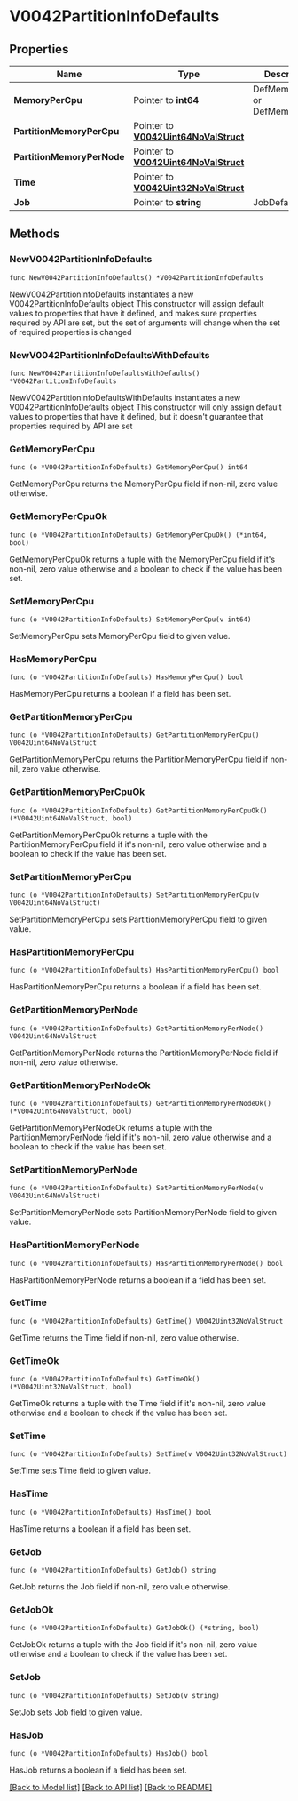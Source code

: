 # V0042PartitionInfoDefaults

## Properties

Name | Type | Description | Notes
------------ | ------------- | ------------- | -------------
**MemoryPerCpu** | Pointer to **int64** | DefMemPerCPU or DefMemPerNode | [optional] 
**PartitionMemoryPerCpu** | Pointer to [**V0042Uint64NoValStruct**](V0042Uint64NoValStruct.md) |  | [optional] 
**PartitionMemoryPerNode** | Pointer to [**V0042Uint64NoValStruct**](V0042Uint64NoValStruct.md) |  | [optional] 
**Time** | Pointer to [**V0042Uint32NoValStruct**](V0042Uint32NoValStruct.md) |  | [optional] 
**Job** | Pointer to **string** | JobDefaults | [optional] 

## Methods

### NewV0042PartitionInfoDefaults

`func NewV0042PartitionInfoDefaults() *V0042PartitionInfoDefaults`

NewV0042PartitionInfoDefaults instantiates a new V0042PartitionInfoDefaults object
This constructor will assign default values to properties that have it defined,
and makes sure properties required by API are set, but the set of arguments
will change when the set of required properties is changed

### NewV0042PartitionInfoDefaultsWithDefaults

`func NewV0042PartitionInfoDefaultsWithDefaults() *V0042PartitionInfoDefaults`

NewV0042PartitionInfoDefaultsWithDefaults instantiates a new V0042PartitionInfoDefaults object
This constructor will only assign default values to properties that have it defined,
but it doesn't guarantee that properties required by API are set

### GetMemoryPerCpu

`func (o *V0042PartitionInfoDefaults) GetMemoryPerCpu() int64`

GetMemoryPerCpu returns the MemoryPerCpu field if non-nil, zero value otherwise.

### GetMemoryPerCpuOk

`func (o *V0042PartitionInfoDefaults) GetMemoryPerCpuOk() (*int64, bool)`

GetMemoryPerCpuOk returns a tuple with the MemoryPerCpu field if it's non-nil, zero value otherwise
and a boolean to check if the value has been set.

### SetMemoryPerCpu

`func (o *V0042PartitionInfoDefaults) SetMemoryPerCpu(v int64)`

SetMemoryPerCpu sets MemoryPerCpu field to given value.

### HasMemoryPerCpu

`func (o *V0042PartitionInfoDefaults) HasMemoryPerCpu() bool`

HasMemoryPerCpu returns a boolean if a field has been set.

### GetPartitionMemoryPerCpu

`func (o *V0042PartitionInfoDefaults) GetPartitionMemoryPerCpu() V0042Uint64NoValStruct`

GetPartitionMemoryPerCpu returns the PartitionMemoryPerCpu field if non-nil, zero value otherwise.

### GetPartitionMemoryPerCpuOk

`func (o *V0042PartitionInfoDefaults) GetPartitionMemoryPerCpuOk() (*V0042Uint64NoValStruct, bool)`

GetPartitionMemoryPerCpuOk returns a tuple with the PartitionMemoryPerCpu field if it's non-nil, zero value otherwise
and a boolean to check if the value has been set.

### SetPartitionMemoryPerCpu

`func (o *V0042PartitionInfoDefaults) SetPartitionMemoryPerCpu(v V0042Uint64NoValStruct)`

SetPartitionMemoryPerCpu sets PartitionMemoryPerCpu field to given value.

### HasPartitionMemoryPerCpu

`func (o *V0042PartitionInfoDefaults) HasPartitionMemoryPerCpu() bool`

HasPartitionMemoryPerCpu returns a boolean if a field has been set.

### GetPartitionMemoryPerNode

`func (o *V0042PartitionInfoDefaults) GetPartitionMemoryPerNode() V0042Uint64NoValStruct`

GetPartitionMemoryPerNode returns the PartitionMemoryPerNode field if non-nil, zero value otherwise.

### GetPartitionMemoryPerNodeOk

`func (o *V0042PartitionInfoDefaults) GetPartitionMemoryPerNodeOk() (*V0042Uint64NoValStruct, bool)`

GetPartitionMemoryPerNodeOk returns a tuple with the PartitionMemoryPerNode field if it's non-nil, zero value otherwise
and a boolean to check if the value has been set.

### SetPartitionMemoryPerNode

`func (o *V0042PartitionInfoDefaults) SetPartitionMemoryPerNode(v V0042Uint64NoValStruct)`

SetPartitionMemoryPerNode sets PartitionMemoryPerNode field to given value.

### HasPartitionMemoryPerNode

`func (o *V0042PartitionInfoDefaults) HasPartitionMemoryPerNode() bool`

HasPartitionMemoryPerNode returns a boolean if a field has been set.

### GetTime

`func (o *V0042PartitionInfoDefaults) GetTime() V0042Uint32NoValStruct`

GetTime returns the Time field if non-nil, zero value otherwise.

### GetTimeOk

`func (o *V0042PartitionInfoDefaults) GetTimeOk() (*V0042Uint32NoValStruct, bool)`

GetTimeOk returns a tuple with the Time field if it's non-nil, zero value otherwise
and a boolean to check if the value has been set.

### SetTime

`func (o *V0042PartitionInfoDefaults) SetTime(v V0042Uint32NoValStruct)`

SetTime sets Time field to given value.

### HasTime

`func (o *V0042PartitionInfoDefaults) HasTime() bool`

HasTime returns a boolean if a field has been set.

### GetJob

`func (o *V0042PartitionInfoDefaults) GetJob() string`

GetJob returns the Job field if non-nil, zero value otherwise.

### GetJobOk

`func (o *V0042PartitionInfoDefaults) GetJobOk() (*string, bool)`

GetJobOk returns a tuple with the Job field if it's non-nil, zero value otherwise
and a boolean to check if the value has been set.

### SetJob

`func (o *V0042PartitionInfoDefaults) SetJob(v string)`

SetJob sets Job field to given value.

### HasJob

`func (o *V0042PartitionInfoDefaults) HasJob() bool`

HasJob returns a boolean if a field has been set.


[[Back to Model list]](../README.md#documentation-for-models) [[Back to API list]](../README.md#documentation-for-api-endpoints) [[Back to README]](../README.md)


